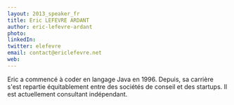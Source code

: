 ```yaml
---
layout: 2013_speaker_fr
title: Eric LEFEVRE ARDANT
author: eric-lefevre-ardant
photo: 
linkedIn: 
twitter: elefevre
email: contact@ericlefevre.net
web:
---
```


Eric a commencé à coder en langage Java en 1996. Depuis, sa carrière s'est repartie équitablement entre des sociétés de conseil et des startups. Il est actuellement consultant indépendant.